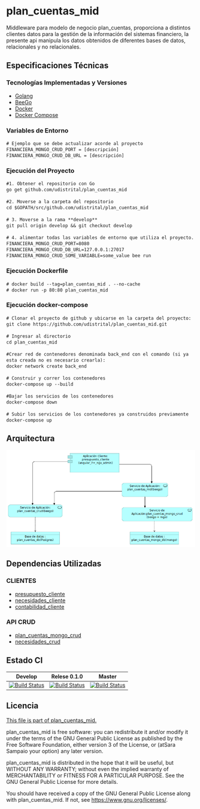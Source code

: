 # plan_cuentas_mid

Middleware para modelo de negocio plan_cuentas, proporciona a distintos clientes datos para la gestión de la información del sistemas financiero, la presente api manipula los datos obtenidos de diferentes bases de datos, relacionales y no relacionales.

## Especificaciones Técnicas

### Tecnologías Implementadas y Versiones

- [Golang](https://github.com/udistrital/introduccion_oas/blob/master/instalacion_de_herramientas/golang.md)
- [BeeGo](https://github.com/udistrital/introduccion_oas/blob/master/instalacion_de_herramientas/beego.md)
- [Docker](https://docs.docker.com/engine/install/ubuntu/)
- [Docker Compose](https://docs.docker.com/compose/)

### Variables de Entorno

```shell
# Ejemplo que se debe actualizar acorde al proyecto
FINANCIERA_MONGO_CRUD_PORT = [descripción]
FINANCIERA_MONGO_CRUD_DB_URL = [descripción]
```

### Ejecución del Proyecto

```shell
#1. Obtener el repositorio con Go
go get github.com/udistrital/plan_cuentas_mid

#2. Moverse a la carpeta del repositorio
cd $GOPATH/src/github.com/udistrital/plan_cuentas_mid

# 3. Moverse a la rama **develop**
git pull origin develop && git checkout develop

# 4. alimentar todas las variables de entorno que utiliza el proyecto.
FINANCIERA_MONGO_CRUD_PORT=8080 FINANCIERA_MONGO_CRUD_DB_URL=127.0.0.1:27017 FINANCIERA_MONGO_CRUD_SOME_VARIABLE=some_value bee run
```

### Ejecución Dockerfile

```shell
# docker build --tag=plan_cuentas_mid . --no-cache
# docker run -p 80:80 plan_cuentas_mid
```

### Ejecución docker-compose

```shell
# Clonar el proyecto de github y ubicarse en la carpeta del proyecto:
git clone https://github.com/udistrital/plan_cuentas_mid.git

# Ingresar al directorio
cd plan_cuentas_mid

#Crear red de contenedores denominada back_end con el comando (si ya esta creada no es necesario crearla):
docker network create back_end

# Construir y correr los contenedores
docker-compose up --build

#Bajar los servicios de los contenedores
docker-compose down

# Subir los servicios de los contenedores ya construidos previamente
docker-compose up
```

## Arquitectura

![](arquitectura.png)

## Dependencias Utilizadas

### CLIENTES

- [presupuesto_cliente](https://github.com/udistrital/presupuesto_cliente)
- [necesidades_cliente](https://github.com/udistrital/necesidades_cliente)
- [contabilidad_cliente](https://github.com/udistrital/contabilidad_cliente)

### API CRUD

- [plan_cuentas_mongo_crud](https://github.com/udistrital/plan_cuentas_mongo_crud)
- [necesidades_crud](https://github.com/udistrital/necesidades_crud)

## Estado CI

| Develop | Relese 0.1.0 | Master |
| -- | -- | -- |
| [![Build Status](https://hubci.portaloas.udistrital.edu.co/api/badges/udistrital/plan_cuentas_mid/status.svg?ref=refs/heads/develop)](https://hubci.portaloas.udistrital.edu.co/udistrital/plan_cuentas_mid) | [![Build Status](https://hubci.portaloas.udistrital.edu.co/api/badges/udistrital/plan_cuentas_mid/status.svg?ref=refs/heads/release/0.1.0)](https://hubci.portaloas.udistrital.edu.co/udistrital/plan_cuentas_mid) | [![Build Status](https://hubci.portaloas.udistrital.edu.co/api/badges/udistrital/plan_cuentas_mid/status.svg?ref=refs/heads/master)](https://hubci.portaloas.udistrital.edu.co/udistrital/plan_cuentas_mid) |

## Licencia

[This file is part of plan_cuentas_mid.](LICENSE)

plan_cuentas_mid is free software: you can redistribute it and/or modify it under the terms of the GNU General Public License as published by the Free Software Foundation, either version 3 of the License, or (atSara Sampaio your option) any later version.

plan_cuentas_mid is distributed in the hope that it will be useful, but WITHOUT ANY WARRANTY; without even the implied warranty of MERCHANTABILITY or FITNESS FOR A PARTICULAR PURPOSE. See the GNU General Public License for more details.

You should have received a copy of the GNU General Public License along with plan_cuentas_mid. If not, see https://www.gnu.org/licenses/.
